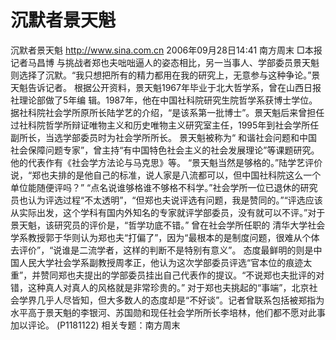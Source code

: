 # 沉默者景天魁

沉默者景天魁
http://www.sina.com.cn 2006年09月28日14:41 南方周末
□本报记者马昌博
与挑战者郑也夫咄咄逼人的姿态相比，另一当事人、学部委员景天魁则选择了沉默。“我只想把所有的精力都用在我的研究上，无意参与这种争论。”景天魁告诉记者。
根据公开资料，景天魁1967年毕业于北大哲学系，曾在山西日报社理论部做了5年编
辑。1987年，他在中国社科院研究生院哲学系获博士学位。据社科院社会学所原所长陆学艺的介绍，“是该系第一批博士”。景天魁后来曾担任过社科院哲学所辩证唯物主义和历史唯物主义研究室主任，1995年到社会学所任副所长，当选学部委员时为社会学所所长。
景天魁被称为“
和谐社会问题和中国社会保障问题专家”，曾主持“有中国特色社会主义的社会发展理论”等课题研究。他的代表作有《社会学方法论与马克思》等。
“景天魁当然是够格的。”陆学艺评价说，“郑也夫排的是他自己的标准，说人家是八流都可以，但中国社科院这么一个单位能随便评吗？”
“点名说谁够格谁不够格不科学。”社会学所一位已退休的研究员也认为评选过程“不太透明”，“但郑也夫说评选有问题，我是赞同的。”“评选应该从实际出发，这个学科有国内外知名的专家就评学部委员，没有就可以不评。”对于景天魁，该研究员的评价是，“哲学功底不错。”
曾在社会学所任职的
清华大学社会学系教授郭于华则认为郑也夫“打偏了”，因为“最根本的是制度问题，很难从个体去评价”，“说谁是二流学者，这样的判断不是特别有意义”。
态度最鲜明的则是中国人民大学社会学系副教授周孝正，他认为这次学部委员评选“官本位的痕迹太重”，并赞同郑也夫提出的学部委员挂出自己代表作的提议。“不说郑也夫批评的对错，这种真人对真人的风格就是非常珍贵的。”
对于郑也夫挑起的“事端”，北京社会学界几乎人尽皆知，但大多数人的态度却是“不好谈”。记者曾联系包括被郑指为水平高于景天魁的李银河、苏国勋和现任社会学所所长李培林，他们都不愿对此事加以评论。
(P1181122)
相关专题：南方周末 

